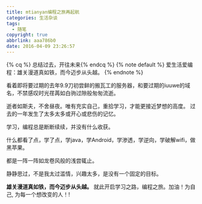 ```yaml
---
title: mtianyan编程之旅再起航
categories: 生活杂谈
tags:
  - 随笔
copyright: true
abbrlink: aaa786b0
date: 2016-04-09 23:26:57
---
```

{% cq %} 总结过去，开往未来{% endcq %}
{% note default %} 爱生活爱编程：雄关漫道真如铁，而今迈步从头越。 {% endnote %}

<!--more-->
看着即将要过期的去年9.9刀初尝鲜的搬瓦工的服务器，和要过期的iuuwe的域名，不禁感叹时光荏苒如白驹过隙般匆匆流逝。

逝者如斯夫，不舍昼夜。唯有充实自己，重拾学习，才能更接近梦想的高度。
过去的一年发生了太多太多或开心或悲伤的记忆。

学习，编程总是断断续续，并没有什么收获。

什么都看了点，学了点，学java，学Android，学渗透，学逆向，学破解wifi，做黑苹果。

都是一阵一阵如龙卷风般的浅尝辄止。

静静思过，不是我太过滥情，兴趣太多，是没有一个固定的目标。

**雄关漫道真如铁，而今迈步从头越。**
就此开启学习之路，编程之旅。加油！为自己, 为每一个想改变的人！!